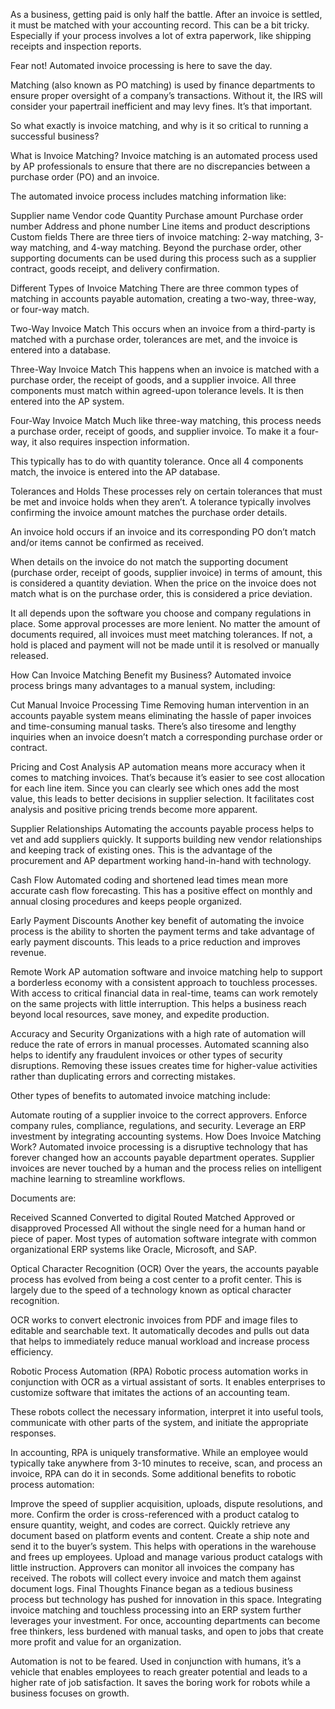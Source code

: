 As a business, getting paid is only half the battle. After an invoice is settled, it must be matched with your accounting record. This can be a bit tricky. Especially if your process involves a lot of extra paperwork, like shipping receipts and inspection reports.

Fear not! Automated invoice processing is here to save the day.  

Matching (also known as PO matching) is used by finance departments to ensure proper oversight of a company’s transactions. Without it, the IRS will consider your papertrail inefficient and may levy fines. It’s that important.

So what exactly is invoice matching, and why is it so critical to running a successful business? 

What is Invoice Matching?
Invoice matching is an automated process used by AP professionals to ensure that there are no discrepancies between a purchase order (PO) and an invoice. 

The automated invoice process includes matching information like:

Supplier name
Vendor code
Quantity
Purchase amount
Purchase order number
Address and phone number
Line items and product descriptions
Custom fields
There are three tiers of invoice matching: 2-way matching, 3-way matching, and 4-way matching. Beyond the purchase order, other supporting documents can be used during this process such as a supplier contract, goods receipt, and delivery confirmation. 

Different Types of Invoice Matching
There are three common types of matching in accounts payable automation, creating a two-way, three-way, or four-way match.  

Two-Way Invoice Match
This occurs when an invoice from a third-party is matched with a purchase order, tolerances are met, and the invoice is entered into a database.

Three-Way Invoice Match
This happens when an invoice is matched with a purchase order, the receipt of goods, and a supplier invoice. All three components must match within agreed-upon tolerance levels. It is then entered into the AP system.

Four-Way Invoice Match
Much like three-way matching, this process needs a purchase order, receipt of goods, and supplier invoice. To make it a four-way, it also requires inspection information. 

This typically has to do with quantity tolerance. Once all 4 components match, the invoice is entered into the AP database.

Tolerances and Holds
These processes rely on certain tolerances that must be met and invoice holds when they aren’t. A tolerance typically involves confirming the invoice amount matches the purchase order details.

An invoice hold occurs if an invoice and its corresponding PO don’t match and/or items cannot be confirmed as received.

When details on the invoice do not match the supporting document (purchase order, receipt of goods, supplier invoice) in terms of amount, this is considered a quantity deviation. When the price on the invoice does not match what is on the purchase order, this is considered a price deviation.

It all depends upon the software you choose and company regulations in place. Some approval processes are more lenient. No matter the amount of documents required, all invoices must meet matching tolerances. If not, a hold is placed and payment will not be made until it is resolved or manually released.

How Can Invoice Matching Benefit my Business?
Automated invoice process brings many advantages to a manual system, including:

Cut Manual Invoice Processing Time 
Removing human intervention in an accounts payable system means eliminating the hassle of paper invoices and time-consuming manual tasks. There’s also tiresome and lengthy inquiries when an invoice doesn’t match a corresponding purchase order or contract.

Pricing and Cost Analysis
AP automation means more accuracy when it comes to matching invoices. That’s because it’s easier to see cost allocation for each line item. Since you can clearly see which ones add the most value, this leads to better decisions in supplier selection. It facilitates cost analysis and positive pricing trends become more apparent. 

Supplier Relationships
Automating the accounts payable process helps to vet and add suppliers quickly. It supports building new vendor relationships and keeping track of existing ones. This is the advantage of the procurement and AP department working hand-in-hand with technology. 

Cash Flow
Automated coding and shortened lead times mean more accurate cash flow forecasting. This has a positive effect on monthly and annual closing procedures and keeps people organized.

Early Payment Discounts
Another key benefit of automating the invoice process is the ability to shorten the payment terms and take advantage of early payment discounts. This leads to a price reduction and improves revenue. 

Remote Work
AP automation software and invoice matching help to support a borderless economy with a consistent approach to touchless processes. With access to critical financial data in real-time, teams can work remotely on the same projects with little interruption. This helps a business reach beyond local resources, save money, and expedite production.

Accuracy and Security
Organizations with a high rate of automation will reduce the rate of errors in manual processes. Automated scanning also helps to identify any fraudulent invoices or other types of security disruptions. Removing these issues creates time for higher-value activities rather than duplicating errors and correcting mistakes.

Other types of benefits to automated invoice matching include:

Automate routing of a supplier invoice to the correct approvers.
Enforce company rules, compliance, regulations, and security.
Leverage an ERP investment by integrating accounting systems.
How Does Invoice Matching Work?
Automated invoice processing is a disruptive technology that has forever changed how an accounts payable department operates. Supplier invoices are never touched by a human and the process relies on intelligent machine learning to streamline workflows. 

Documents are: 

Received
Scanned
Converted to digital
Routed
Matched
Approved or disapproved
Processed
All without the single need for a human hand or piece of paper. Most types of automation software integrate with common organizational ERP systems like Oracle, Microsoft, and SAP.

Optical Character Recognition (OCR)
Over the years, the accounts payable process has evolved from being a cost center to a profit center. This is largely due to the speed of a technology known as optical character recognition.

OCR works to convert electronic invoices from PDF and image files to editable and searchable text. It automatically decodes and pulls out data that helps to immediately reduce manual workload and increase process efficiency. 

Robotic Process Automation (RPA)
Robotic process automation works in conjunction with OCR as a virtual assistant of sorts. It enables enterprises to customize software that imitates the actions of an accounting team. 

These robots collect the necessary information, interpret it into useful tools, communicate with other parts of the system, and initiate the appropriate responses. 

In accounting, RPA is uniquely transformative. While an employee would typically take anywhere from 3-10 minutes to receive, scan, and process an invoice, RPA can do it in seconds. Some additional benefits to robotic process automation:

Improve the speed of supplier acquisition, uploads, dispute resolutions, and more.
Confirm the order is cross-referenced with a product catalog to ensure quantity, weight, and codes are correct.
Quickly retrieve any document based on platform events and content.
Create a ship note and send it to the buyer’s system. This helps with operations in the warehouse and frees up employees.
Upload and manage various product catalogs with little instruction.
Approvers can monitor all invoices the company has received. The robots will collect every invoice and match them against document logs.
Final Thoughts
Finance began as a tedious business process but technology has pushed for innovation in this space. Integrating invoice matching and touchless processing into an ERP system further leverages your investment. For once, accounting departments can become free thinkers, less burdened with manual tasks, and open to jobs that create more profit and value for an organization.

Automation is not to be feared. Used in conjunction with humans, it’s a vehicle that enables employees to reach greater potential and leads to a higher rate of job satisfaction. It saves the boring work for robots while a business focuses on growth.
